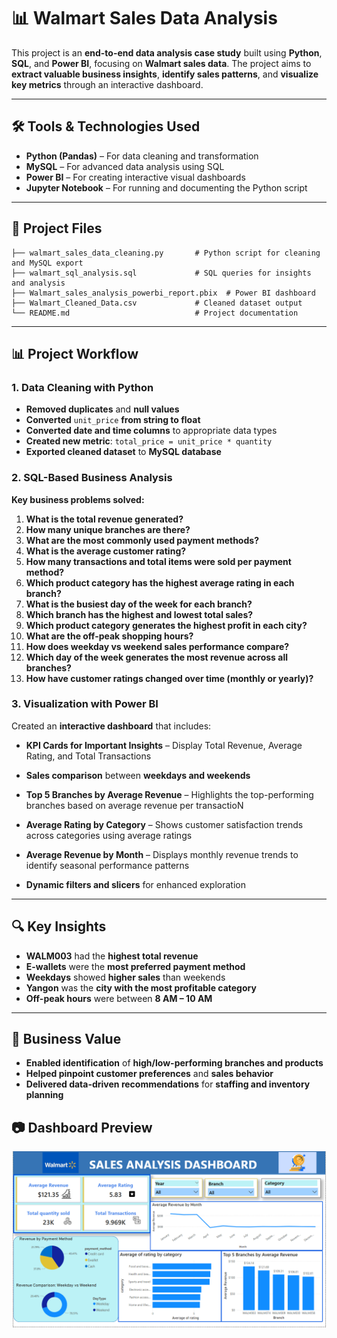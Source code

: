 
# 📊 **Walmart Sales Data Analysis**

This project is an **end-to-end data analysis case study** built using **Python**, **SQL**, and **Power BI**, focusing on **Walmart sales data**. The project aims to **extract valuable business insights**, **identify sales patterns**, and **visualize key metrics** through an interactive dashboard.

---

## 🛠️ **Tools & Technologies Used**

- **Python (Pandas)** – For data cleaning and transformation
- **MySQL** – For advanced data analysis using SQL
- **Power BI** – For creating interactive visual dashboards
- **Jupyter Notebook** – For running and documenting the Python script

---

## 📂 **Project Files**

```
├── walmart_sales_data_cleaning.py       # Python script for cleaning and MySQL export
├── walmart_sql_analysis.sql             # SQL queries for insights and analysis
├── Walmart_sales_analysis_powerbi_report.pbix  # Power BI dashboard
├── Walmart_Cleaned_Data.csv             # Cleaned dataset output
└── README.md                            # Project documentation
```

---

## 📊 **Project Workflow**

### **1. Data Cleaning with Python**
- **Removed duplicates** and **null values**
- **Converted** `unit_price` **from string to float**
- **Converted date and time columns** to appropriate data types
- **Created new metric**: `total_price = unit_price * quantity`
- **Exported cleaned dataset** to **MySQL database**

### **2. SQL-Based Business Analysis**
**Key business problems solved:**

1. **What is the total revenue generated?**
2. **How many unique branches are there?**
3. **What are the most commonly used payment methods?**
4. **What is the average customer rating?**
5. **How many transactions and total items were sold per payment method?**
6. **Which product category has the highest average rating in each branch?**
7. **What is the busiest day of the week for each branch?**
8. **Which branch has the highest and lowest total sales?**
9. **Which product category generates the highest profit in each city?**
10. **What are the off-peak shopping hours?**
11. **How does weekday vs weekend sales performance compare?**
12. **Which day of the week generates the most revenue across all branches?**
13. **How have customer ratings changed over time (monthly or yearly)?**

### **3. Visualization with Power BI**
Created an **interactive dashboard** that includes:
- **KPI Cards for Important Insights** – Display Total Revenue, Average Rating, and Total Transactions
- **Sales comparison** between **weekdays and weekends**
- **Top 5 Branches by Average Revenue** – Highlights the top-performing branches based on average revenue per transactioN
- **Average Rating by Category** – Shows customer satisfaction trends across categories using average ratings
- **Average Revenue by Month** – Displays monthly revenue trends to identify seasonal performance patterns
  
- **Dynamic filters and slicers** for enhanced exploration

---

## 🔍 **Key Insights**

- **WALM003** had the **highest total revenue**
- **E-wallets** were the **most preferred payment method**
- **Weekdays** showed **higher sales** than weekends
- **Yangon** was the **city with the most profitable category**
- **Off-peak hours** were between **8 AM – 10 AM**

---

## 🌟 **Business Value**

- **Enabled identification** of **high/low-performing branches and products**
- **Helped pinpoint customer preferences** and **sales behavior**
- **Delivered data-driven recommendations** for **staffing and inventory planning**
## 📷 Dashboard Preview

![Power BI Dashboard](Walmart_Dashboard.png)

